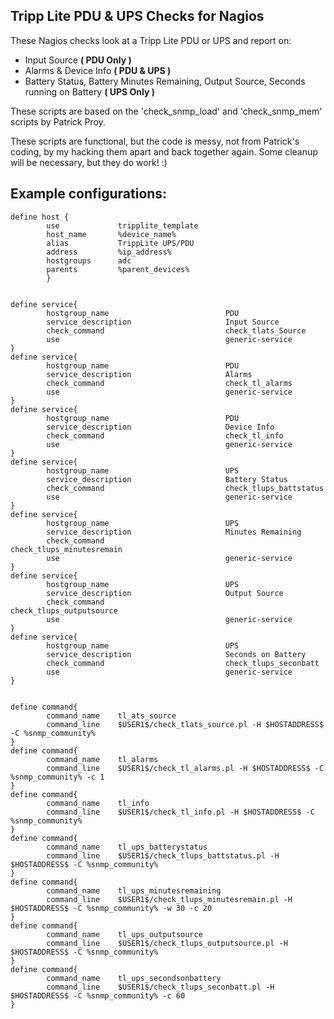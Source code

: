 ## Tripp Lite PDU & UPS Checks for Nagios

These Nagios checks look at a Tripp Lite PDU or UPS and report on:
* Input Source **( PDU Only )**
* Alarms & Device Info **( PDU & UPS )**
* Battery Status, Battery Minutes Remaining, Output Source, Seconds running on Battery **( UPS Only )**

These scripts are based on the 'check_snmp_load' and 'check_snmp_mem' scripts by Patrick Proy.

These scripts are functional, but the code is messy, not from Patrick's coding, by my hacking them apart and back together again.  Some cleanup will be necessary, but they do work! :)

Example configurations:
-----

```
define host {
        use             tripplite_template
        host_name       %device_name%
        alias           TrippLite UPS/PDU
        address         %ip_address%
        hostgroups      adc
        parents         %parent_devices%
        }


define service{
        hostgroup_name                          PDU
        service_description                     Input Source
        check_command                           check_tlats_Source
        use                                     generic-service
}
define service{
        hostgroup_name                          PDU
        service_description                     Alarms
        check_command                           check_tl_alarms
        use                                     generic-service
}
define service{
        hostgroup_name                          PDU
        service_description                     Device Info
        check_command                           check_tl_info
        use                                     generic-service
}
define service{
        hostgroup_name                          UPS
        service_description                     Battery Status
        check_command                           check_tlups_battstatus
        use                                     generic-service
}
define service{
        hostgroup_name                          UPS
        service_description                     Minutes Remaining
        check_command                           check_tlups_minutesremain
        use                                     generic-service
}
define service{
        hostgroup_name                          UPS
        service_description                     Output Source
        check_command                           check_tlups_outputsource
        use                                     generic-service
}
define service{
        hostgroup_name                          UPS
        service_description                     Seconds on Battery
        check_command                           check_tlups_seconbatt
        use                                     generic-service
}


define command{
        command_name    tl_ats_source
        command_line    $USER1$/check_tlats_source.pl -H $HOSTADDRESS$ -C %snmp_community%
}
define command{
        command_name    tl_alarms
        command_line    $USER1$/check_tl_alarms.pl -H $HOSTADDRESS$ -C %snmp_community% -c 1
}
define command{
        command_name    tl_info
        command_line    $USER1$/check_tl_info.pl -H $HOSTADDRESS$ -C %snmp_community%
}
define command{
        command_name    tl_ups_batterystatus
        command_line    $USER1$/check_tlups_battstatus.pl -H $HOSTADDRESS$ -C %snmp_community%
}
define command{
        command_name    tl_ups_minutesremaining
        command_line    $USER1$/check_tlups_minutesremain.pl -H $HOSTADDRESS$ -C %snmp_community% -w 30 -c 20
}
define command{
        command_name    tl_ups_outputsource
        command_line    $USER1$/check_tlups_outputsource.pl -H $HOSTADDRESS$ -C %snmp_community%
}
define command{
        command_name    tl_ups_secondsonbattery
        command_line    $USER1$/check_tlups_seconbatt.pl -H $HOSTADDRESS$ -C %snmp_community% -c 60
}

```
